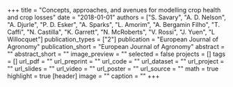 +++
title = "Concepts, approaches, and avenues for modelling crop health and crop losses"
date = "2018-01-01"
authors = ["S. Savary", "A. D. Nelson", "A. Djurle", "P. D. Esker", "A. Sparks", "L. Amorim", "A. Bergamin Filho", "T. Caffi", "N. Castilla", "K. Garrett", "N. McRoberts", "V. Rossi", "J. Yuen", "L Willocquet"]
publication_types = ["2"]
publication = "European Journal of Agronomy"
publication_short = "European Journal of Agronomy"
abstract = ""
abstract_short = ""
image_preview = ""
selected = false
projects = []
tags = []
url_pdf = ""
url_preprint = ""
url_code = ""
url_dataset = ""
url_project = ""
url_slides = ""
url_video = ""
url_poster = ""
url_source = ""
math = true
highlight = true
[header]
image = ""
caption = ""
+++
